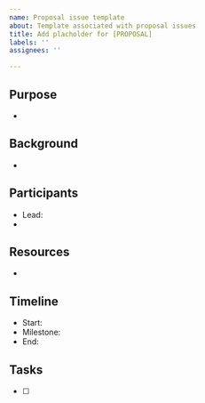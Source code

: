 ```yaml
---
name: Proposal issue template
about: Template associated with proposal issues
title: Add placholder for [PROPOSAL]
labels: ''
assignees: ''

---
```


## Purpose
-

## Background
- 

## Participants
- Lead:
- 
## Resources
-

## Timeline
- Start: 
- Milestone: 
- End:

## Tasks
- [ ]
